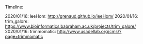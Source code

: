 Timeline:

2020/01/16: leeHom: http://grenaud.github.io/leeHom/
2020/01/16: trim_galore: https://www.bioinformatics.babraham.ac.uk/projects/trim_galore/
2020/01/16: trimmomatic:  http://www.usadellab.org/cms/?page=trimmomatic
